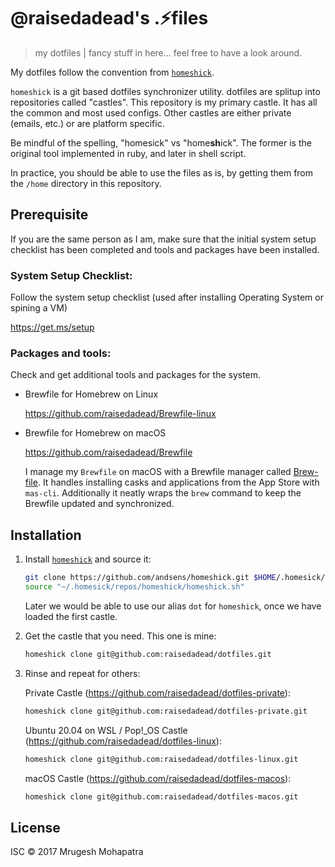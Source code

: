 # @raisedadead's .:zap:files

> my dotfiles | fancy stuff in here... feel free to have a look around.

My dotfiles follow the convention from [`homeshick`](https://github.com/andsens/homeshick).

`homeshick` is a  git based dotfiles synchronizer utility. dotfiles are splitup into repositories called "castles". This repository is my primary castle. It has all the common and most used configs. Other castles are either private (emails, etc.) or are platform specific.

Be mindful of the spelling, "homesick" vs "home**sh**ick". The former is the original tool implemented in ruby, and later in shell script.

In practice, you should be able to use the files as is, by getting them from the `/home` directory in this repository.

## Prerequisite

If you are the same person as I am, make sure that the initial system setup checklist has been completed and tools and packages have been installed.

### System Setup Checklist:

Follow the system setup checklist (used after installing Operating System or spining a VM)

<https://get.ms/setup>

### Packages and tools:

Check and get additional tools and packages for the system.

- Brewfile for Homebrew on Linux

  <https://github.com/raisedadead/Brewfile-linux>

- Brewfile for Homebrew on macOS

  <https://github.com/raisedadead/Brewfile>

  I manage my `Brewfile` on macOS with a Brewfile manager called [Brew-file](https://github.com/rcmdnk/homebrew-file). It handles installing casks and applications from the App Store with `mas-cli`. Additionally it neatly wraps the `brew` command to keep the Brewfile updated and synchronized.

## Installation

1. Install [`homeshick`](https://github.com/andsens/homeshick) and source it:

   ```bash
   git clone https://github.com/andsens/homeshick.git $HOME/.homesick/repos/homeshick
   source "~/.homesick/repos/homeshick/homeshick.sh"
   ```

   Later we would be able to use our alias `dot` for `homeshick`, once we have loaded the first castle.

2. Get the castle that you need. This one is mine:

   ```bash
   homeshick clone git@github.com:raisedadead/dotfiles.git
   ```

3. Rinse and repeat for others:

   Private Castle (<https://github.com/raisedadead/dotfiles-private>):

   ```bash
   homeshick clone git@github.com:raisedadead/dotfiles-private.git
   ```

   Ubuntu 20.04 on WSL / Pop!_OS Castle (<https://github.com/raisedadead/dotfiles-linux>):

   ```bash
   homeshick clone git@github.com:raisedadead/dotfiles-linux.git
   ```

   macOS Castle (<https://github.com/raisedadead/dotfiles-macos>):

   ```bash
   homeshick clone git@github.com:raisedadead/dotfiles-macos.git
   ```

## License

ISC © 2017 Mrugesh Mohapatra

